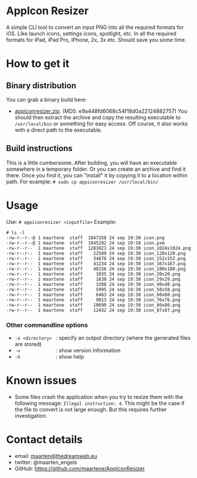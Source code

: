 # AppIcon Resizer
A simple CLI tool to convert an input PNG into all the required formats for iOS. Like launch icons, settings icons, spotlight, etc. In all the required formats for iPad, iPad Pro, iPhone, 2x, 3x etc. Should save you some time.

# How to get it
## Binary distribution
You can grab a binary build here:
* [appiconresizer.zip](https://www.thedreamweb.eu/files/appiconresizer.zip). (MD5: e9a448fd6068c54f18d0a22124882757)
You should then extract the archive and copy the resulting executable to `/usr/local/bin` or something for easy access. Off course, it also works with a direct path to the executable.

## Build instructions
This is a little cumbersome. After building, you will have an executable somewhere in a temporary folder. Or you can create an archive and find it there. Once you find it, you can "install" it by copying it to a location within path. For example:
`# sudo cp appiconresizer /usr/local/bin/`

# Usage
Use: `# appiconresizer <inputfile>`
Example: 
  ```# appiconresizer icon.png
  # ls -l
  -rw-r--r--@ 1 maartene  staff  1047358 24 sep 19:30 icon.png
  -rw-r--r--@ 1 maartene  staff  1945292 24 sep 19:58 icon.pxm
  -rw-r--r--  1 maartene  staff  1281021 24 sep 19:30 icon_1024x1024.png
  -rw-r--r--  1 maartene  staff    22589 24 sep 19:30 icon_120x120.png
  -rw-r--r--  1 maartene  staff    34876 24 sep 19:30 icon_152x152.png
  -rw-r--r--  1 maartene  staff    41234 24 sep 19:30 icon_167x167.png
  -rw-r--r--  1 maartene  staff    48156 24 sep 19:30 icon_180x180.png
  -rw-r--r--  1 maartene  staff     1035 24 sep 19:30 icon_20x20.png
  -rw-r--r--  1 maartene  staff     1830 24 sep 19:30 icon_29x29.png
  -rw-r--r--  1 maartene  staff     3208 24 sep 19:30 icon_40x40.png
  -rw-r--r--  1 maartene  staff     5995 24 sep 19:30 icon_58x58.png
  -rw-r--r--  1 maartene  staff     6463 24 sep 19:30 icon_60x60.png
  -rw-r--r--  1 maartene  staff     9813 24 sep 19:30 icon_76x76.png
  -rw-r--r--  1 maartene  staff    10690 24 sep 19:30 icon_80x80.png
  -rw-r--r--  1 maartene  staff    12432 24 sep 19:30 icon_87x87.png
```
 
### Other commandline options
* `-o <directory> ` : specify an output directory (where the generated files are stored)
* `-v             ` : show version information
* `-h             ` : show help

# Known issues
* Some files crash the application when you try to resize them with the following message: `Illegal instruction: 4`. This might be the case if the file to convert is not large enough. But this requires further investigation.

# Contact details
* email: maarten@thedreamweb.eu
* twitter: @maarten_engels
* GitHub: https://github.com/maartene/AppIconResizer

